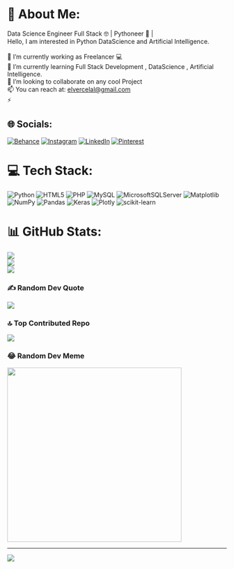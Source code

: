 # 💫 About Me:
Data Science Engineer Full Stack 🤓 | Pythoneer 🐍 |<br>Hello, I am interested in Python DataScience and Artificial Intelligence.<br><br>🔭 I’m currently working as Freelancer 💻<br>🌱 I’m currently learning Full Stack Development , DataScience , Artificial Intelligence.<br>👯 I’m looking to collaborate on any cool Project<br>📫 You can reach at: elvercelal@gmail.com<br>⚡ <br>


## 🌐 Socials:
[![Behance](https://img.shields.io/badge/Behance-1769ff?logo=behance&logoColor=white)](https://behance.net/celalelver) [![Instagram](https://img.shields.io/badge/Instagram-%23E4405F.svg?logo=Instagram&logoColor=white)](https://instagram.com/celalelver) [![LinkedIn](https://img.shields.io/badge/LinkedIn-%230077B5.svg?logo=linkedin&logoColor=white)](https://linkedin.com/in/celalelver) [![Pinterest](https://img.shields.io/badge/Pinterest-%23E60023.svg?logo=Pinterest&logoColor=white)](https://pinterest.com/celalelver) 

# 💻 Tech Stack:
![Python](https://img.shields.io/badge/python-3670A0?style=for-the-badge&logo=python&logoColor=ffdd54) ![HTML5](https://img.shields.io/badge/html5-%23E34F26.svg?style=for-the-badge&logo=html5&logoColor=white) ![PHP](https://img.shields.io/badge/php-%23777BB4.svg?style=for-the-badge&logo=php&logoColor=white) ![MySQL](https://img.shields.io/badge/mysql-%2300000f.svg?style=for-the-badge&logo=mysql&logoColor=white) ![MicrosoftSQLServer](https://img.shields.io/badge/Microsoft%20SQL%20Server-CC2927?style=for-the-badge&logo=microsoft%20sql%20server&logoColor=white) ![Matplotlib](https://img.shields.io/badge/Matplotlib-%23ffffff.svg?style=for-the-badge&logo=Matplotlib&logoColor=black) ![NumPy](https://img.shields.io/badge/numpy-%23013243.svg?style=for-the-badge&logo=numpy&logoColor=white) ![Pandas](https://img.shields.io/badge/pandas-%23150458.svg?style=for-the-badge&logo=pandas&logoColor=white) ![Keras](https://img.shields.io/badge/Keras-%23D00000.svg?style=for-the-badge&logo=Keras&logoColor=white) ![Plotly](https://img.shields.io/badge/Plotly-%233F4F75.svg?style=for-the-badge&logo=plotly&logoColor=white) ![scikit-learn](https://img.shields.io/badge/scikit--learn-%23F7931E.svg?style=for-the-badge&logo=scikit-learn&logoColor=white)
# 📊 GitHub Stats:
![](https://github-readme-stats.vercel.app/api?username=celalelver&theme=radical&hide_border=false&include_all_commits=false&count_private=false)<br/>
![](https://github-readme-streak-stats.herokuapp.com/?user=celalelver&theme=radical&hide_border=false)<br/>
![](https://github-readme-stats.vercel.app/api/top-langs/?username=celalelver&theme=radical&hide_border=false&include_all_commits=false&count_private=false&layout=compact)

### ✍️ Random Dev Quote
![](https://quotes-github-readme.vercel.app/api?type=horizontal&theme=radical)

### 🔝 Top Contributed Repo
![](https://github-contributor-stats.vercel.app/api?username=celalelver&limit=5&theme=radical&combine_all_yearly_contributions=true)

### 😂 Random Dev Meme
<img src='https://randommeme-five.vercel.app/' style="height: 400px;"/>

---
[![](https://visitcount.itsvg.in/api?id=celalelver&icon=0&color=10)](https://visitcount.itsvg.in)

<!-- Proudly created with GPRM ( https://gprm.itsvg.in ) -->
